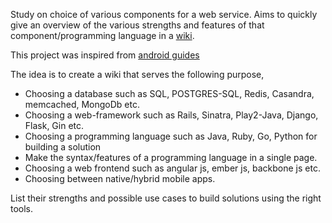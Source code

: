 Study on choice of various components for a web service. 
Aims to quickly give an overview of the various strengths and features of that component/programming language in a [wiki](https://github.com/chenthillrulz/polyglot/wiki).

This project was inspired from  [android guides](https://github.com/codepath/android_guides)


The idea is to create a wiki that serves the following purpose,
* Choosing a database such as SQL, POSTGRES-SQL, Redis, Casandra, memcached, MongoDb etc.
* Choosing a web-framework such as Rails, Sinatra, Play2-Java, Django, Flask, Gin etc.
* Choosing a programming language such as Java, Ruby, Go, Python for building a solution
* Make the syntax/features of a programming language in a single page.
* Choosing a web frontend such as angular js, ember js, backbone js etc.
* Choosing between native/hybrid mobile apps.

List their strengths and possible use cases to build solutions using the right tools.

